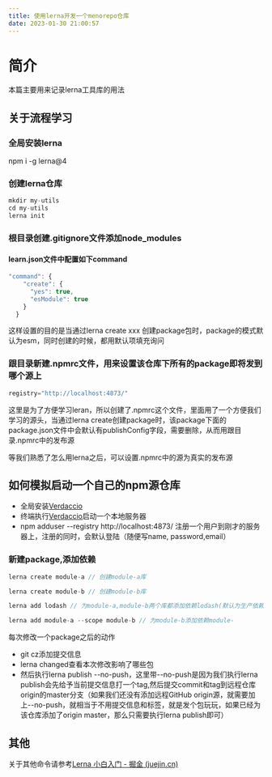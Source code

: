 ```yaml
---
title: 使用lerna开发一个menorepo仓库
date: 2023-01-30 21:00:57
---
```



# 简介

本篇主要用来记录lerna工具库的用法

## 关于流程学习

### 全局安装lerna

npm i -g lerna@4

### 创建lerna仓库

```javascript
mkdir my-utils
cd my-utils
lerna init
```

### 根目录创建.gitignore文件添加node_modules

#### learn.json文件中配置如下command

```javascript
"command": {
    "create": {
      "yes": true,
      "esModule": true
    }
  }
```

这样设置的目的是当通过lerna create xxx 创建package包时，package的模式默认为esm，同时创建的时候，都用默认项填充询问

### 跟目录新建.npmrc文件，用来设置该仓库下所有的package即将发到哪个源上

```javascript
registry="http://localhost:4873/"
```

这里是为了方便学习leran，所以创建了.npmrc这个文件，里面用了一个方便我们学习的源头，当通过lerna create创建package时，该package下面的package.json文件中会默认有publishConfig字段，需要删除，从而用跟目录.npmrc中的发布源

等我们熟悉了怎么用lerna之后，可以设置.npmrc中的源为真实的发布源

## 如何模拟启动一个自己的npm源仓库

- 全局安装[Verdaccio](https://link.juejin.cn/?target=https%3A%2F%2Fverdaccio.org%2F)
- 终端执行[Verdaccio](https://link.juejin.cn/?target=https%3A%2F%2Fverdaccio.org%2F)启动一个本地服务器
- npm adduser --registry http://localhost:4873/ 注册一个用户到刚才的服务器上，注册的同时，会默认登陆（随便写name, password,email）

### 新建package,添加依赖

```javascript
lerna create module-a // 创建module-a库

lerna create module-b // 创建module-b库

lerna add lodash // 为module-a,module-b两个库都添加依赖lodash(默认为生产依赖，如果需要添加开发依赖 后面添加参数--dev即可)

lerna add module-a --scope module-b // 为module-b添加依赖module-
```

每次修改一个package之后的动作

- git cz添加提交信息
- lerna changed查看本次修改影响了哪些包
- 然后执行lerna publish --no-push，这里带--no-push是因为我们执行lerna publish会先给予当前提交信息打一个tag,然后提交commit和tag到远程仓库origin的master分支（如果我们还没有添加远程GitHub origin源，就需要加上--no-push，就相当于不用提交信息和标签，就是发个包玩玩，如果已经为该仓库添加了origin master，那么只需要执行lerna publish即可）

## 其他

关于其他命令请参考[Lerna 小白入门 - 掘金 (juejin.cn)](https://juejin.cn/post/7033673456751214600#heading-5)